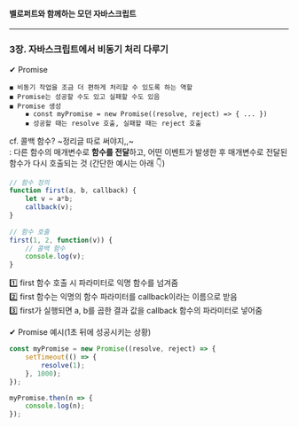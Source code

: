 #### 벨로퍼트와 함께하는 모던 자바스크립트    
---
### 3장. 자바스크립트에서 비동기 처리 다루기      
   
✔ Promise   
   
    ◼ 비동기 작업을 조금 더 편하게 처리할 수 있도록 하는 역할
    ◼ Promise는 성공할 수도 있고 실패할 수도 있음    
    ◼ Promise 생성   
        ◾ const myPromise = new Promise((resolve, reject) => { ... })   
        ◾ 성공할 때는 resolve 호출, 실패할 때는 reject 호출
   
     
cf. 콜백 함수? ~정리글 따로 써야지,,~       
: 다른 함수의 매개변수로 **함수를 전달**하고, 어떤 이벤트가 발생한 후 매개변수로 전달된 함수가 다시 호출되는 것 (간단한 예시는 아래 👇)      
   
```javascript
// 함수 정의   
function first(a, b, callback) {
    let v = a*b;
    callback(v);
}   
    
// 함수 호출   
first(1, 2, function(v)) {
    // 콜백 함수   
    console.log(v);
}
```   
   
1️⃣ first 함수 호출 시 파라미터로 익명 함수를 넘겨줌   
2️⃣ first 함수는 익명의 함수 파라미터를 callback이라는 이름으로 받음   
3️⃣ first가 실행되면 a, b를 곱한 결과 값을 callback 함수의 파라미터로 넣어줌     
      
      
✔ Promise 예시(1초 뒤에 성공시키는 상황)      
    
```javascript
const myPromise = new Promise((resolve, reject) => {
    setTimeout(() => {
        resolve(1);
    }, 1000);
});

myPromise.then(n => {
    console.log(n);
});
```